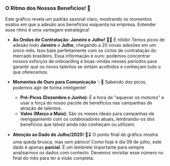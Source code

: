 ### O Ritmo dos Nossos Benefícios! 📅 

Este gráfico revela um padrão sazonal claro, mostrando os momentos exatos em que a adesão aos benefícios esquenta na empresa. Entender esse ritmo é uma vantagem estratégica!

* **As Ondas de Contratação: Janeiro e Julho!** 🌊🚀
    É nítido! Temos picos de adesão todo **Janeiro** e **Julho**, chegando a 20 novas adesões em um único mês. Isso bate perfeitamente com os ciclos de contratação do mercado brasileiro. Essa informação é ouro: podemos concentrar nossos esforços de onboarding e boas-vindas nesses períodos para garantir que os novos talentos se sintam acolhidos e conheçam tudo o que oferecemos.

* **Momentos de Ouro para Comunicação** ✨📢
    Sabendo dos picos, podemos agir de forma inteligente!
    * **Pré-Picos (Dezembro e Junho):** É a hora de "aquecer os motores" e usar a força do nosso pacote de benefícios nas campanhas de atração de talentos.
    * **Vales (Março a Maio):** São os meses ideais para campanhas de reengajamento com os colaboradores atuais, lembrando-os dos benefícios que talvez ainda não conheçam ou utilizem.

* **Atenção ao Dado de Julho/2025!** 🧐⏳
    O ponto final do gráfico mostra uma queda brusca, mas sem pânico! Como hoje é dia 09 de julho, este dado é apenas **parcial**. É um lembrete importante para sempre analisarmos os dados com contexto. Devemos revisitar esse número no final do mês para ter a visão completa.